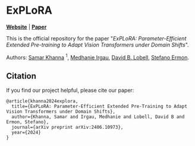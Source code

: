 # ExPLoRA
**[Website](https://github.com/samar-khanna/ExPLoRA/)** | 
**[Paper](https://arxiv.org/abs/2406.10973)** 

This is the official repository for the paper 
"_ExPLoRA: Parameter-Efficient Extended Pre-training to Adapt Vision Transformers under Domain Shifts_".  

Authors: 
[Samar Khanna](https://www.samarkhanna.com) <sup>1</sup>, 
[Medhanie Irgau](https://scholar.google.com/citations?user=WZ-NhOkAAAAJ), 
[David B. Lobell](https://earth.stanford.edu/people/david-lobell#gs.5vndff), 
[Stefano Ermon](https://cs.stanford.edu/~ermon/).

## Citation
If you find our project helpful, please cite our paper:
```
@article{khanna2024explora,
  title={ExPLoRA: Parameter-Efficient Extended Pre-Training to Adapt Vision Transformers under Domain Shifts},
  author={Khanna, Samar and Irgau, Medhanie and Lobell, David B and Ermon, Stefano},
  journal={arXiv preprint arXiv:2406.10973},
  year={2024}
}
```
